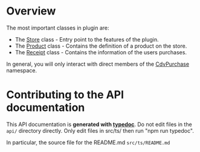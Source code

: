 # Overview

The most important classes in plugin are:

 - The [Store](./classes/CdvPurchase.Store.md) class - Entry point to the features of the plugin.
 - The [Product](./classes/CdvPurchase.Store.md) class - Contains the definition of a product on the store.
 - The [Receipt](./classes/CdvPurchase.Receipt.md) class - Contains the information of the users purchases.

In general, you will only interact with direct members of the [CdvPurchase](./modules/CdvPurchase.md) namespace.

# Contributing to the API documentation

This API documentation is **generated with [typedoc](https://typedoc.org)**. Do not edit files in the `api/` directory directly. Only edit files in src/ts/ then run "npm run typedoc".

In particular, the source file for the README.md `src/ts/README.md`

